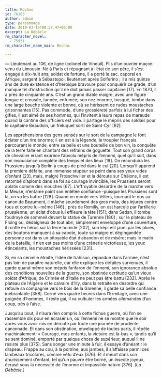 ```yaml
---
title: Rochas
id: 76163
author: admin
type: personnage
date: 2010-03-15T08:37:47+00:00
excerpt: La Débâcle
rm_character_novel:
  - 75931
rm_character_name_main: Rochas

---
```

**—** Lieutenant au 106, de ligne (colonel de Vineuil). Fils d&rsquo;un ouvrier maçon venu du Limousin. Né à Paris et répugnant à l&rsquo;état de son père, il s&rsquo;est engagé à dix-huit ans; soldat de fortune, il a porté le sac, caporal en Afrique, sergent à Sébastopol, lieutenant après Solferino ; il a mis quinze ans de dure existence et d&rsquo;héroïque bravoure pour conquérir ce grade, d&rsquo;un manque tel d&rsquo;instruction qu&rsquo;il ne doit jamais passer capitaine [17]. En 1870, il a près de cinquante ans. C&rsquo;est un grand diable maigre, avec une figure longue et creusée, tannée, enfumée; son nez énorme, busqué, tombe dans une large bouche violente et bonne, où se hérissent de rudes moustaches grisonnantes [15]. Pas commode, d&rsquo;une grossièreté parfois à lui ficher des gifles, il est aimé de ses hommes, qui l&rsquo;invitent à leurs repas de maraude quand la cantine des officiers est vide. il partage le mépris des soldais pour le capitaine Beaudoin, un freluquet sorti de Saint-Cyr [92].

Les appréhensions des gens sensés sur le sort de la campagne le font éclater d&rsquo;un rire énorme; il en est à la légende, le troupier français parcourant le monde, entre sa belle et une bouteille de bon vin, la conquête de la terre faite en chantant des refrains de goguette. Tout son grand corps de chevalier errant exprime l&rsquo;absolu mépris de l&rsquo;ennemi, quel qu&rsquo;il soit, dans son insouciance complète des temps et des lieux [18]. On reconduira les Prussiens jusqu&rsquo;à Berlin à coups de pied dans le cul [20]. Lorsqu&rsquo;il apprend la première défaite, une immense stupeur se peint dans ses yeux vides d&rsquo;enfant [23], mais, malgré Frœschwiller et la déroute sur Châlons, il est retombé d&rsquo;aplomb dans sa foi au courage invincible, les Prussiens seront aplatis comme des mouches [67]. L&rsquo;effroyable désordre de la marche vers la Meuse, n&rsquo;entame point son entêtée confiance -puisque les Prussiens sont là, on va les battre [128]. Quand on monte vers Villers, tournant le dos au canon de Beaumont, il mâche sourdement des gros mots, des injures contre tous et contre lui-même [146] ; près de Remilly, on est harcelé par l&rsquo;artillerie prussienne, un éclat d&rsquo;obus lui effleure la tête [151]; dans Sedan, il tombe foudroyé de sommeil devant la statue de Turenne [180] ; sur le plateau de Floing où, dédaigneux de tout abri, simplement enveloppé d&rsquo;une couverture, il ronfle en héros sur la terre humide [202], son képi est jauni par les pluies, des boutons manquent à sa capote, toute sa maigre et dégingandée personne est dans un pitoyable état d&rsquo;abandon et de misère; mais le matin de la bataille, il n&rsquo;en est pas moins d&rsquo;une crânerie victorieuse, les yeux étincelants, les moustaches hérissées [231].

Si, en sa cervelle étroite, l&rsquo;idée de trahison, répandue dans l&rsquo;armée, n&rsquo;est pas loin de paraître naturelle, car elle explique les défaites survenues, il garde quand même son mépris fanfaron de l&rsquo;ennemi, son ignorance absolue des conditions nouvelles de la guerre, son obstinée certitude qu&rsquo;un vieux soldat d&rsquo;Afrique, de Crimée et d&rsquo;Italie ne peut pas être battu [232]. Après le plateau de l&rsquo;Algérie et le calvaire d&rsquo;Illy, dans la retraite en désordre qui refoule sa compagnie vers le bois de la Garenne, il garde sa belle confiance inébranlable [358]. Cerné vers quatre heures dans l&rsquo;Ermitage, avec une poignée d&rsquo;hommes, il reste gai, il va culbuter les armées allemandes d&rsquo;un coup, très à l&rsquo;aise.

Jusqu&rsquo;au bout, il n&rsquo;aura rien compris à cette fichue guerre, où l&rsquo;on se rassemble dix pour en écraser un, où l&rsquo;ennemi ne se montre que le soir après vous avoir mis en déroute par toute une journée de prudente canonnade. Et dans son obstination, enveloppé de toutes parts, il répète machinalement: « Courage, mes enfants, la victoire est là-bas », tandis qu&rsquo;il se sent dominé, emporté par quelque chose de supérieur, auquel il ne résiste plus [375]. Sans songer une minute à fuir, il essaye d&rsquo;anéantir le drapeau. Frappé au cou, à la poitrine, aux jambes, il s&rsquo;affaisse parmi ces lambeaux tricolores, comme vêtu d&rsquo;eux [376]. Et il meurt dans son ahurissement d&rsquo;enfant, tel qu&rsquo;un pauvre être borné, un insecte joyeux, écrasé sous la nécessité de l&rsquo;énorme et impassible nature [376]. _(La Débâcle.)_